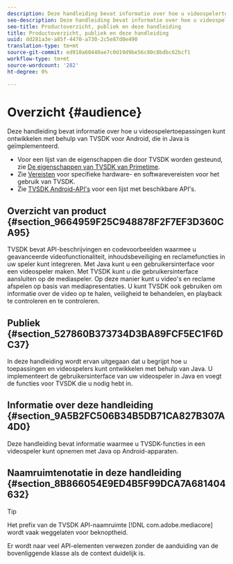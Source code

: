```yaml
---
description: Deze handleiding bevat informatie over hoe u videospelertoepassingen kunt ontwikkelen met behulp van TVSDK voor Android, die in Java is geïmplementeerd.
seo-description: Deze handleiding bevat informatie over hoe u videospelertoepassingen kunt ontwikkelen met behulp van TVSDK voor Android, die in Java is geïmplementeerd.
seo-title: Productoverzicht, publiek en deze handleiding
title: Productoverzicht, publiek en deze handleiding
uuid: dd281a3e-a85f-4470-a730-2c5e87d0e490
translation-type: tm+mt
source-git-commit: ed910a60440ae7c0d19d9be56c80c8bdbc62bcf1
workflow-type: tm+mt
source-wordcount: '282'
ht-degree: 0%

---
```



# Overzicht {#audience}

Deze handleiding bevat informatie over hoe u videospelertoepassingen kunt ontwikkelen met behulp van TVSDK voor Android, die in Java is geïmplementeerd.

<!--<a id="section_FC24E86A2E6442B8A3769160769BBDFA"></a>-->

* Voor een lijst van de eigenschappen die door TVSDK worden gesteund, zie [De eigenschappen van TVSDK van Primetime](../../../tvsdk-3x-android-prog/android-3x-introduction/overview-prod-audience-guide/android-3x-overview-of-the-player.md).
* Zie [Vereisten](../../../tvsdk-3x-android-prog/android-3x-introduction/android-3x-requirements.md) voor specifieke hardware- en softwarevereisten voor het gebruik van TVSDK.
* Zie [TVSDK Android-API&#39;s](https://help.adobe.com/en_US/primetime/api/psdk/javadoc3.5/index.html) voor een lijst met beschikbare API&#39;s.

## Overzicht van product {#section_9664959F25C948878F2F7EF3D360CA95}

TVSDK bevat API-beschrijvingen en codevoorbeelden waarmee u geavanceerde videofunctionaliteit, inhoudsbeveiliging en reclamefuncties in uw speler kunt integreren. Met Java kunt u een gebruikersinterface voor een videospeler maken. Met TVSDK kunt u die gebruikersinterface aansluiten op de mediaspeler. Op deze manier kunt u video&#39;s en reclame afspelen op basis van mediapresentaties. U kunt TVSDK ook gebruiken om informatie over de video op te halen, veiligheid te behandelen, en playback te controleren en te controleren.

## Publiek {#section_527860B373734D3BA89FCF5EC1F6DC37}

In deze handleiding wordt ervan uitgegaan dat u begrijpt hoe u toepassingen en videospelers kunt ontwikkelen met behulp van Java. U implementeert de gebruikersinterface van uw videospeler in Java en voegt de functies voor TVSDK die u nodig hebt in.

## Informatie over deze handleiding {#section_9A5B2FC506B34B5DB71CA827B307A4D0}

Deze handleiding bevat informatie waarmee u TVSDK-functies in een videospeler kunt opnemen met Java op Android-apparaten.

## Naamruimtenotatie in deze handleiding {#section_8B866054E9ED4B5F99DCA7A681404632}

>[!TIP]
>
>Het prefix van de TVSDK API-naamruimte [!DNL com.adobe.mediacore] wordt vaak weggelaten voor beknoptheid.
>
>Er wordt naar veel API-elementen verwezen zonder de aanduiding van de bovenliggende klasse als de context duidelijk is.
